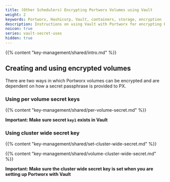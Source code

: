 ```yaml
---
title: (Other Schedulers) Encrypting Portworx Volumes using Vault
weight: 2
keywords: Portworx, Hashicorp, Vault, containers, storage, encryption
description: Instructions on using Vault with Portworx for encrypting Portworx Volumes
noicon: true
series: vault-secret-uses
hidden: true
---
```


{{% content "key-management/shared/intro.md" %}}


## Creating and using encrypted volumes

There are two ways in which Portworx volumes can be encrypted and are dependent on how a secret passphrase is provided to PX.

### Using per volume secret keys

{{% content "key-management/shared/per-volume-secret.md" %}}

__Important: Make sure secret `key1` exists in Vault__

### Using cluster wide secret key


{{% content "key-management/shared/set-cluster-wide-secret.md" %}}

{{% content "key-management/shared/volume-cluster-wide-secret.md" %}}

__Important: Make sure the cluster wide secret key is set when you are setting up Portworx with Vault__

